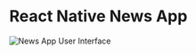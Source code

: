 # React Native News App




![News App User Interface](https://www.pradipdebnath.com/wp-content/uploads/2019/08/rn-newsApp-ui.png)
